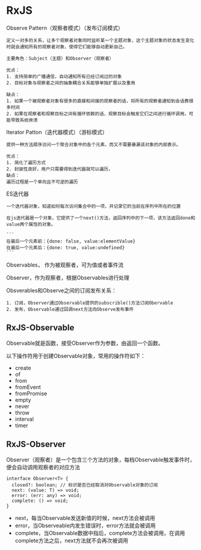 # RxJS

Observe Pattern（观察者模式）（发布订阅模式）

	定义一对多的关系，让多个观察者对象同时监听某一个主题对象，这个主题对象的状态发生变化时就会通知所有的观察者对象，使得它们能够自动更新自己。

	主要角色：Subject（主题）和Observer（观察者）

	优点：
	1. 支持简单的广播通信，自动通知所有已经订阅过的对象
	2. 目标对象与观察者之间的抽象耦合关系能够单独扩展以及重用

	缺点：
	1. 如果一个被观察者对象有很多的直接和间接的观察者的话，将所有的观察者通知到会话费很多时间
	2. 如果在观察者和观察目标之间有循环依赖的话，观察目标会触发它们之间进行循环调用，可能导致系统奔溃

Iterator Patton（迭代器模式）（游标模式）

	提供一种方法顺序访问一个聚合对象中的各个元素，而又不需要暴漏该对象的内部表示。

	优点：
	1. 简化了遍历方式
	2. 封装性良好，用户只需要得到迭代器就可以遍历，
	缺点：
	遍历过程是一个单向且不可逆的遍历

ES迭代器

	一个迭代器对象，知道如何每次访问集合中的一项，并记录它的当前在序列中所在的位置

	在js迭代器是一个对象，它提供了一个next()方法，返回序列中的下一项，该方法返回done和value两个属性的对象。

	```
	在最后一个元素前：{done: false, value:elementValue}
	在最后一个元素后：{done: true, value:undefined}
	```

 Observables， 作为被观察者，可为值或者事件流

 Observer，作为观察者，根据Observables进行处理

 Obsverables和Observe之间的订阅发布关系：

 	1. 订阅，Observer通过Observable提供的subscrible()方法订阅Obervable
 	2. 发布，Observable通过回调next方法向Observe发布事件

## RxJS-Observable

Observable就是函数，接受Observer作为参数，由返回一个函数。

以下操作符用于创建Observable对象，常用的操作符如下：

* create
* of
* from
* fromEvent
* fromPromise
* empty
* never
* throw
* interval
* timer

## RxJS-Observer

Observer（观察者）是一个包含三个方法的对象，每档Observable触发事件时，便会自动调用观察者的对应方法

```
interface Observer<T> {
  closed?: boolean; // 标识是否已经取消对Observable对象的订阅
  next: (value: T) => void;
  error: (err: any) => void;
  complete: () => void;
}
```

* next，每当Observable发送新值的时候，next方法会被调用
* error，当Observeable内发生错误时，error方法就会被调用
* complete，当Observable数据中指后，complete方法会被调用，在调用complete方法之后，next方法就不会再次被调用






















